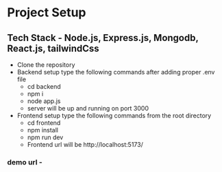 # Project Setup

## Tech Stack - Node.js, Express.js, Mongodb, React.js, tailwindCss
- Clone the repository
- Backend setup
type the following commands after adding proper .env file
    - cd backend 
    - npm i 
    - node app.js
    - server will be up and running on port 3000
- Frontend setup
type the following commands from the root directory
    - cd frontend
    - npm install
    - npm run dev
    - Frontend url will be http://localhost:5173/

### demo url - []() 